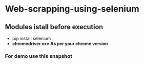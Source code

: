 # Web-scrapping-using-selenium

## Modules istall before execution 
- pip install selenium       
- **chromedriver.exe** **As per your chrome version**  

### For demo use this snapshot
